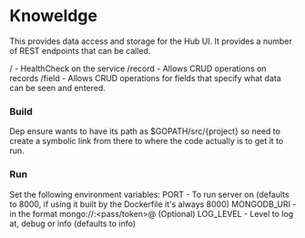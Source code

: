# Knoweldge
This provides data access and storage for the Hub UI. It provides a number of REST endpoints that can be called.

/ - HealthCheck on the service 
/record - Allows CRUD operations on records
/field - Allows CRUD operations for fields that specify what data can be seen and entered.

### Build
Dep ensure wants to have its path as $GOPATH/src/{project} so need to create a symbolic link from there to where the code actually is to get it to run.

### Run
Set the following environment variables:
PORT - To run server on (defaults to 8000, if using it built by the Dockerfile it's always 8000)
MONGODB_URI - in the format mongo://<user>:<pass/token>@<server>
(Optional)
LOG_LEVEL - Level to log at, debug or info (defaults to info)